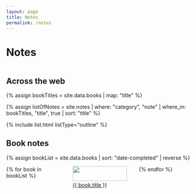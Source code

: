 ```yaml
---
layout: page
title: Notes
permalink: /notes
---
```


# Notes

## Across the web

{% assign bookTitles = site.data.books | map: "title" %}

{% assign listOfNotes = site.notes | where: "category", "note" | where_in: bookTitles, "title", true | sort: "title" %}
<div id="wiki">
{% include list.html listType="outline" %}
</div>

## Book notes

{% assign bookList = site.data.books | sort: "date-completed" | reverse %}
<div id="books">
  <ul>
  {% for book in bookList %}
    <li>
      <a class="internal-link" href="{{ book.deeplink }}">
        <img class="book-img" src="{{ book.img }}">
        <div class="sans">{{ book.title }}</div>
      </a>
    </li>
  {% endfor %}
  </ul>
</div>

<style>
    #books ul {
      display: grid;
      grid-template-columns: 1fr 1fr 1fr;
      padding-left: 0;
      grid-gap: 2rem;
    }

    @media screen and (max-width: 760px) {
      #books ul {
        grid-template-columns: 1fr 1fr;
        grid-gap: 1rem;
      }
    }

    #books li {
      list-style: none;
      transition: all .2s ease-in-out; 
    }

    #books li:hover {
        transform: scale(1.05);
      }

    #books li a {
        border-bottom: none;
        background-color: transparent;
    }

     #books img {
      max-width: 400px;
      width: 100%;
    }

    #books div {
      line-height: 1.2;
    }

    @media screen and (max-width: 600px) {
      h1 {
          margin-left: auto;
          text-align: center;
      }

      h2 {
          text-align: center;
      }
    }

    h2:first-of-type {
      margin-top: 3rem;
    }


</style>